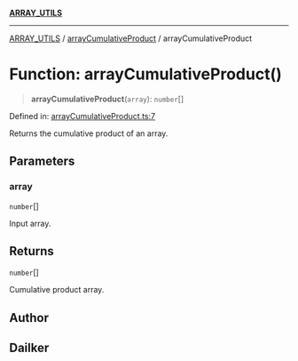 [**ARRAY_UTILS**](../../README.md)

***

[ARRAY_UTILS](../../README.md) / [arrayCumulativeProduct](../README.md) / arrayCumulativeProduct

# Function: arrayCumulativeProduct()

> **arrayCumulativeProduct**(`array`): `number`[]

Defined in: [arrayCumulativeProduct.ts:7](https://github.com/dailker/everyutil/blob/fb6c9c837496f567cf7883b581cd27d1c9507ebe/src/array/arrayCumulativeProduct.ts#L7)

Returns the cumulative product of an array.

## Parameters

### array

`number`[]

Input array.

## Returns

`number`[]

Cumulative product array.

## Author

## Dailker
